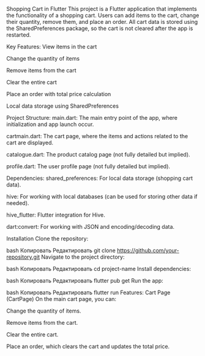 Shopping Cart in Flutter
This project is a Flutter application that implements the functionality of a shopping cart. Users can add items to the cart, change their quantity, remove them, and place an order. All cart data is stored using the SharedPreferences package, so the cart is not cleared after the app is restarted.

Key Features:
View items in the cart

Change the quantity of items

Remove items from the cart

Clear the entire cart

Place an order with total price calculation

Local data storage using SharedPreferences

Project Structure:
main.dart: The main entry point of the app, where initialization and app launch occur.

cartmain.dart: The cart page, where the items and actions related to the cart are displayed.

catalogue.dart: The product catalog page (not fully detailed but implied).

profile.dart: The user profile page (not fully detailed but implied).

Dependencies:
shared_preferences: For local data storage (shopping cart data).

hive: For working with local databases (can be used for storing other data if needed).

hive_flutter: Flutter integration for Hive.

dart:convert: For working with JSON and encoding/decoding data.

Installation
Clone the repository:

bash
Копировать
Редактировать
git clone https://github.com/your-repository.git
Navigate to the project directory:

bash
Копировать
Редактировать
cd project-name
Install dependencies:

bash
Копировать
Редактировать
flutter pub get
Run the app:

bash
Копировать
Редактировать
flutter run
Features:
Cart Page (CartPage)
On the main cart page, you can:

Change the quantity of items.

Remove items from the cart.

Clear the entire cart.

Place an order, which clears the cart and updates the total price.

